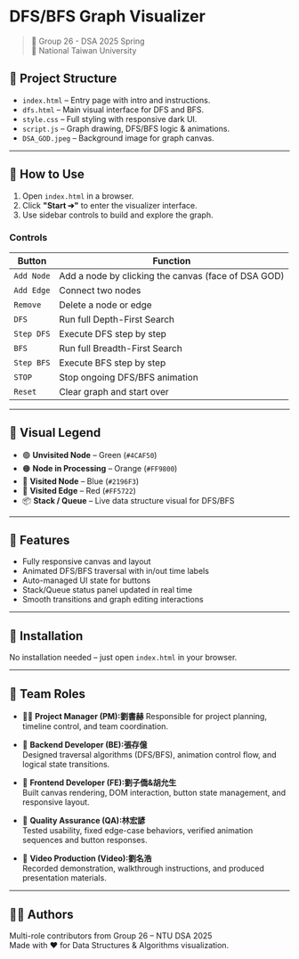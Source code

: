 # DFS/BFS Graph Visualizer

> 🧠 Group 26 - DSA 2025 Spring  
> 📍 National Taiwan University  

## 📁 Project Structure

- `index.html` – Entry page with intro and instructions.
- `dfs.html` – Main visual interface for DFS and BFS.
- `style.css` – Full styling with responsive dark UI.
- `script.js` – Graph drawing, DFS/BFS logic & animations.
- `DSA_GOD.jpeg` – Background image for graph canvas.

---

## 🚀 How to Use

1. Open `index.html` in a browser.
2. Click **"Start ➔"** to enter the visualizer interface.
3. Use sidebar controls to build and explore the graph.

### Controls

| Button       | Function                                           |
|--------------|----------------------------------------------------|
| `Add Node`   | Add a node by clicking the canvas (face of DSA GOD) |
| `Add Edge`   | Connect two nodes                                   |
| `Remove`     | Delete a node or edge                               |
| `DFS`        | Run full Depth-First Search                         |
| `Step DFS`   | Execute DFS step by step                            |
| `BFS`        | Run full Breadth-First Search                       |
| `Step BFS`   | Execute BFS step by step                            |
| `STOP`       | Stop ongoing DFS/BFS animation                      |
| `Reset`      | Clear graph and start over                          |

---

## 🧾 Visual Legend

- 🟢 **Unvisited Node** – Green (`#4CAF50`)
- 🟠 **Node in Processing** – Orange (`#FF9800`)
- 🔵 **Visited Node** – Blue (`#2196F3`)
- 🔴 **Visited Edge** – Red (`#FF5722`)
- 📦 **Stack / Queue** – Live data structure visual for DFS/BFS

---

## 🌟 Features

- Fully responsive canvas and layout
- Animated DFS/BFS traversal with in/out time labels
- Auto-managed UI state for buttons
- Stack/Queue status panel updated in real time
- Smooth transitions and graph editing interactions

---

## 🧩 Installation

No installation needed – just open `index.html` in your browser.

---


## 👥 Team Roles

- 👨‍💼 **Project Manager (PM):劉書赫** 
  Responsible for project planning, timeline control, and team coordination.

- 🧠 **Backend Developer (BE):張存億**  
  Designed traversal algorithms (DFS/BFS), animation control flow, and logical state transitions.

- 🎨 **Frontend Developer (FE):劉子僑&胡允生**  
  Built canvas rendering, DOM interaction, button state management, and responsive layout.

- 🧪 **Quality Assurance (QA):林宏諺**  
  Tested usability, fixed edge-case behaviors, verified animation sequences and button responses.

- 🎥 **Video Production (Video):劉名浩**  
  Recorded demonstration, walkthrough instructions, and produced presentation materials.

---

## 🧑‍💻 Authors

Multi-role contributors from Group 26 – NTU DSA 2025  
Made with ❤️ for Data Structures & Algorithms visualization.

